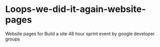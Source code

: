 # Loops-we-did-it-again-website-pages
Website pages for Build a site 48 hour sprint event by google developer groups
